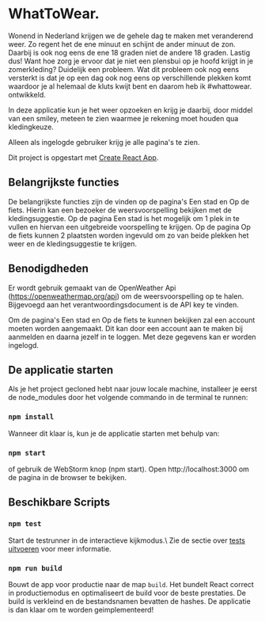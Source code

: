 # WhatToWear. 

Wonend in Nederland krijgen we de gehele dag te maken met veranderend weer. Zo regent het de ene minuut en schijnt de ander minuut de zon. Daarbij is ook nog eens de ene 18 graden niet de andere 18 graden. Lastig dus! Want hoe zorg je ervoor dat je niet een plensbui op je hoofd krijgt in je zomerkleding? Duidelijk een probleem. Wat dit probleem ook nog eens versterkt is dat je op een dag ook nog eens op verschillende plekken komt waardoor je al helemaal de kluts kwijt bent en daarom heb ik #whattowear. ontwikkeld. 

In deze applicatie kun je het weer opzoeken en krijg je daarbij, door middel van een smiley, meteen te zien waarmee je rekening moet houden qua kledingkeuze. 

Alleen als ingelogde gebruiker krijg je alle pagina's te zien.

Dit project is opgestart met [Create React App](https://github.com/facebook/create-react-app).


## Belangrijkste functies 

De belangrijkste functies zijn de vinden op de pagina's Een stad en Op de fiets. Hierin kan een bezoeker de weersvoorspelling bekijken met de kledingsuggestie. Op de pagina Een stad is het mogelijk om 1 plek in te vullen en hiervan een uitgebreide voorspelling te krijgen. Op de pagina Op de fiets kunnen 2 plaatsten worden ingevuld om zo van beide plekken het weer en de kledingsuggestie te krijgen. 





## Benodigdheden 

Er wordt gebruik gemaakt van de OpenWeather Api (https://openweathermap.org/api) om de weersvoorspelling op te halen. Bijgevoegd aan het verantwoordingsdocument is de API key te vinden. 

Om de pagina's Een stad en Op de fiets te kunnen bekijken zal een account moeten worden aangemaakt. Dit kan door een account aan te maken bij aanmelden en daarna jezelf in te loggen. Met deze gegevens kan er worden ingelogd. 

## De applicatie starten

Als je het project gecloned hebt naar jouw locale machine, installeer je eerst de node_modules door het volgende commando in de terminal te runnen:

### `npm install`

Wanneer dit klaar is, kun je de applicatie starten met behulp van:

### `npm start`

of gebruik de WebStorm knop (npm start). Open http://localhost:3000 om de pagina in de browser te bekijken.

## Beschikbare Scripts

### `npm test`

Start de testrunner in de interactieve kijkmodus.\ 
Zie de sectie over [tests uitvoeren](https://facebook.github.io/create-react-app/docs/running-tests) voor meer informatie.

### `npm run build`

Bouwt de app voor productie naar de map `build`. 
Het bundelt React correct in productiemodus en optimaliseert de build voor de beste prestaties. De build is verkleind en de bestandsnamen bevatten de hashes. De applicatie is dan klaar om te worden geimplementeerd!
